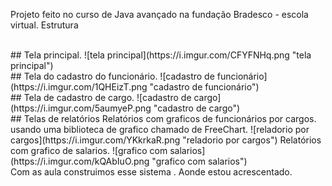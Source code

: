 
Projeto feito no curso de Java avançado na fundação Bradesco -  escola virtual.
Estrutura

<br>
## Tela principal.
![tela principal](https://i.imgur.com/CFYFNHq.png "tela principal")
<br>
## Tela do cadastro do funcionário.
![cadastro de funcionário](https://i.imgur.com/1QHEizT.png "cadastro de funcionário")
<br>
## Tela de cadastro de cargo.
![cadastro de cargo](https://i.imgur.com/5aumyeP.png "cadastro de cargo")
<br>
## Telas de relatórios
Relatórios com graficos de funcionários por cargos.
usando uma biblioteca de grafico chamado de FreeChart.
![reladorio por cargos](https://i.imgur.com/YKkrkaR.png "reladorio por cargos")
Relatórios com grafico de salarios.
![grafico com salarios](https://i.imgur.com/kQAbIuO.png "grafico com salarios")
<br>
Com as aula construimos esse sistema .
Aonde estou acrescentado.
